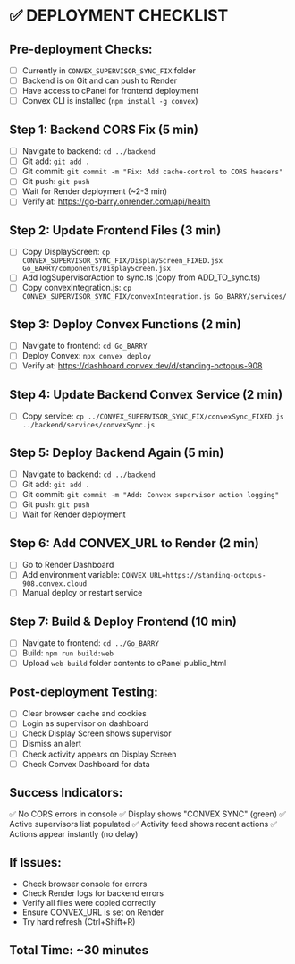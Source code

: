 # ✅ DEPLOYMENT CHECKLIST

## Pre-deployment Checks:
- [ ] Currently in `CONVEX_SUPERVISOR_SYNC_FIX` folder
- [ ] Backend is on Git and can push to Render
- [ ] Have access to cPanel for frontend deployment
- [ ] Convex CLI is installed (`npm install -g convex`)

## Step 1: Backend CORS Fix (5 min)
- [ ] Navigate to backend: `cd ../backend`
- [ ] Git add: `git add .`
- [ ] Git commit: `git commit -m "Fix: Add cache-control to CORS headers"`
- [ ] Git push: `git push`
- [ ] Wait for Render deployment (~2-3 min)
- [ ] Verify at: https://go-barry.onrender.com/api/health

## Step 2: Update Frontend Files (3 min)
- [ ] Copy DisplayScreen: `cp CONVEX_SUPERVISOR_SYNC_FIX/DisplayScreen_FIXED.jsx Go_BARRY/components/DisplayScreen.jsx`
- [ ] Add logSupervisorAction to sync.ts (copy from ADD_TO_sync.ts)
- [ ] Copy convexIntegration.js: `cp CONVEX_SUPERVISOR_SYNC_FIX/convexIntegration.js Go_BARRY/services/`

## Step 3: Deploy Convex Functions (2 min)
- [ ] Navigate to frontend: `cd Go_BARRY`
- [ ] Deploy Convex: `npx convex deploy`
- [ ] Verify at: https://dashboard.convex.dev/d/standing-octopus-908

## Step 4: Update Backend Convex Service (2 min)
- [ ] Copy service: `cp ../CONVEX_SUPERVISOR_SYNC_FIX/convexSync_FIXED.js ../backend/services/convexSync.js`

## Step 5: Deploy Backend Again (5 min)
- [ ] Navigate to backend: `cd ../backend`
- [ ] Git add: `git add .`
- [ ] Git commit: `git commit -m "Add: Convex supervisor action logging"`
- [ ] Git push: `git push`
- [ ] Wait for Render deployment

## Step 6: Add CONVEX_URL to Render (2 min)
- [ ] Go to Render Dashboard
- [ ] Add environment variable: `CONVEX_URL=https://standing-octopus-908.convex.cloud`
- [ ] Manual deploy or restart service

## Step 7: Build & Deploy Frontend (10 min)
- [ ] Navigate to frontend: `cd ../Go_BARRY`
- [ ] Build: `npm run build:web`
- [ ] Upload `web-build` folder contents to cPanel public_html

## Post-deployment Testing:
- [ ] Clear browser cache and cookies
- [ ] Login as supervisor on dashboard
- [ ] Check Display Screen shows supervisor
- [ ] Dismiss an alert
- [ ] Check activity appears on Display Screen
- [ ] Check Convex Dashboard for data

## Success Indicators:
✅ No CORS errors in console
✅ Display shows "CONVEX SYNC" (green)
✅ Active supervisors list populated
✅ Activity feed shows recent actions
✅ Actions appear instantly (no delay)

## If Issues:
- Check browser console for errors
- Check Render logs for backend errors
- Verify all files were copied correctly
- Ensure CONVEX_URL is set on Render
- Try hard refresh (Ctrl+Shift+R)

## Total Time: ~30 minutes

